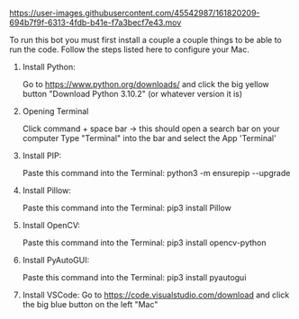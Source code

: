 

https://user-images.githubusercontent.com/45542987/161820209-694b7f9f-6313-4fdb-b41e-f7a3becf7e43.mov


To run this bot you must first install a couple a couple things to be able to run the code.
Follow the steps listed here to configure your Mac.
1. Install Python:

    Go to https://www.python.org/downloads/ and click the big yellow button "Download Python 3.10.2" (or whatever version it is)
2. Opening Terminal

    Click command + space bar -> this should open a search bar on your computer
    Type "Terminal" into the bar and select the App 'Terminal'
3. Install PIP:

    Paste this command into the Terminal: python3 -m ensurepip --upgrade
4. Install Pillow:

    Paste this command into the Terminal: pip3 install Pillow
5. Install OpenCV:

    Paste this command into the Terminal: pip3 install opencv-python

6. Install PyAutoGUI:

    Paste this command into the Terminal: pip3 install pyautogui

7. Install VSCode:
    Go to https://code.visualstudio.com/download and click the big blue button on the left "Mac"
